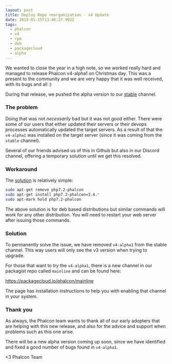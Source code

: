 ```yaml
---
layout: post
title: Deploy Repo reorganization - v4 Update
date: 2019-01-15T13:46:27.992Z
tags:
  - phalcon
  - v4
  - rpm
  - deb
  - packagecloud
  - alpha
---
```

We wanted to close the year in a high note, so we worked really hard and managed to release Phalcon v4-alpha1 on Christmas day. This was a present to the community and we are very happy that it was well received, with its bugs and all :)
<!--more-->
During that release, we pushed the alpha version to our [stable](https://packagecloud.io/phalcon/stable) channel.

### The problem

Doing that was not _necessarily_ bad but it was not good either. There were some of our users that either updated their servers or their devops processes automatically updated the target servers. As a result of that the `v4-alpha1` was installed on the target server (since it was coming from the `stable` channel).

Several of our friends advised us of this in Github but also in our Discord channel, offering a temporary solution until we get this resolved.

### Workaround

The [solution](https://stackoverflow.com/questions/54004316/phalcon-choose-version-to-install/54066201) is relatively simple:

```bash
sudo apt-get remove php7.2-phalcon
sudo apt-get install php7.2-phalcon=3.4.*
sudo apt-mark hold php7.2-phalcon
```

The above solution is for deb based distributions but similar commands will work for any other distribution. You will need to restart your web server after issuing those commands.

### Solution

To permanently solve the issue, we have removed `v4-alpha1` from the stable channel. This way users will only see the v3 version when trying to upgrade.

For those that want to try the `v4-alpha1`, there is a new channel in our packagist repo called `mainline` and can be found here:

<https://packagecloud.io/phalcon/mainline>

The page has installation instructions to help you with enabling that channel in your system.

### Thank you

As always, the Phalcon team wants to thank all of our early adopters that are helping with this new release, and also for the advice and support when problems such as this one arise.

There will be a new alpha version coming up soon, since we have identified and fixed a good number of bugs found in `v4-alpha1`.

<3 Phalcon Team
